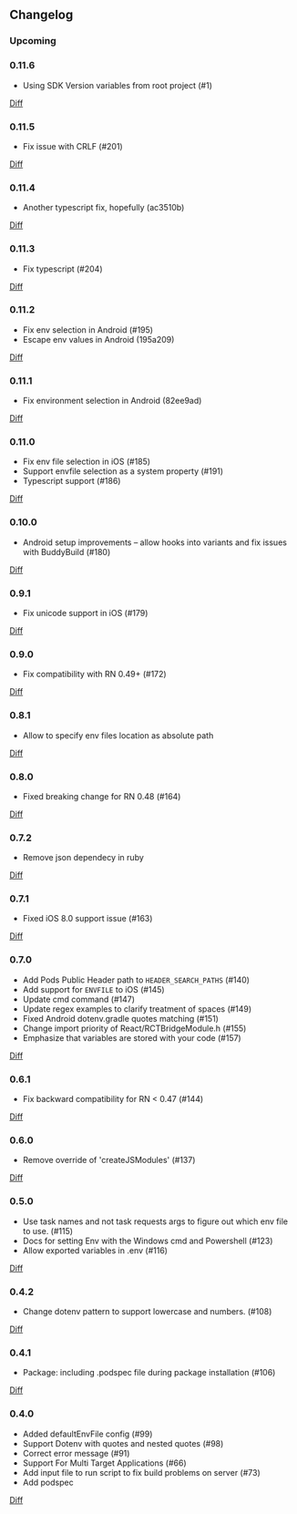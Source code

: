 ## Changelog

### Upcoming

### 0.11.6

- Using SDK Version variables from root project (#1)

[Diff](https://github.com/simpleweb/react-native-config/compare/v0.11.5...v0.11.6)

### 0.11.5

- Fix issue with CRLF (#201)

[Diff](https://github.com/luggit/react-native-config/compare/v0.11.4...v0.11.5)

### 0.11.4

- Another typescript fix, hopefully (ac3510b)

[Diff](https://github.com/luggit/react-native-config/compare/v0.11.3...v0.11.4)

### 0.11.3

- Fix typescript (#204)

[Diff](https://github.com/luggit/react-native-config/compare/v0.11.2...v0.11.3)

### 0.11.2

- Fix env selection in Android (#195)
- Escape env values in Android (195a209)

[Diff](https://github.com/luggit/react-native-config/compare/v0.11.1...v0.11.2)

### 0.11.1

- Fix environment selection in Android (82ee9ad)

[Diff](https://github.com/luggit/react-native-config/compare/v0.11.0...v0.11.1)

### 0.11.0

- Fix env file selection in iOS (#185)
- Support envfile selection as a system property (#191)
- Typescript support (#186)

[Diff](https://github.com/luggit/react-native-config/compare/v0.10.0...v0.11.0)

### 0.10.0

- Android setup improvements – allow hooks into variants and fix issues with BuddyBuild (#180)

[Diff](https://github.com/luggit/react-native-config/compare/v0.9.1...v0.10.0)

### 0.9.1

- Fix unicode support in iOS (#179)

[Diff](https://github.com/luggit/react-native-config/compare/v0.9.0...v0.9.1)

### 0.9.0

- Fix compatibility with RN 0.49+ (#172)

[Diff](https://github.com/luggit/react-native-config/compare/v0.8.1...v0.9.0)

### 0.8.1

- Allow to specify env files location as absolute path

[Diff](https://github.com/luggit/react-native-config/compare/e82ade149b3f940800cb1a1834cd699db3b10658...0b1b91d07858f6f4df1555fa61135725af7ed6a8)

### 0.8.0

- Fixed breaking change for RN 0.48 (#164)

[Diff](https://github.com/luggit/react-native-config/compare/52733cd5cf3209f5907d26173d75a3c9322f714c...e82ade149b3f940800cb1a1834cd699db3b10658)

### 0.7.2

- Remove json dependecy in ruby

[Diff](https://github.com/luggit/react-native-config/compare/bf3a97fa7e638795d86b76181a691ffb008f3d71...52733cd5cf3209f5907d26173d75a3c9322f714c)

### 0.7.1

- Fixed iOS 8.0 support issue (#163)

[Diff](https://github.com/luggit/react-native-config/compare/e354279a6ae24387426cb2b09275809c998ccd01...bf3a97fa7e638795d86b76181a691ffb008f3d71)

### 0.7.0

- Add Pods Public Header path to `HEADER_SEARCH_PATHS` (#140)
- Add support for `ENVFILE` to iOS (#145)
- Update cmd command (#147)
- Update regex examples to clarify treatment of spaces (#149)
- Fixed Android dotenv.gradle quotes matching (#151)
- Change import priority of React/RCTBridgeModule.h (#155)
- Emphasize that variables are stored with your code (#157)

[Diff](https://github.com/luggit/react-native-config/compare/e4c4a07e6673cceb7609ec6badac6b4dcdaadae6...e354279a6ae24387426cb2b09275809c998ccd01)

### 0.6.1

- Fix backward compatibility for RN < 0.47 (#144)

[Diff](https://github.com/luggit/react-native-config/compare/3306ea263717d0be579231e1d928df371482f428...e4c4a07e6673cceb7609ec6badac6b4dcdaadae6)

### 0.6.0

- Remove override of 'createJSModules' (#137)

[Diff](https://github.com/luggit/react-native-config/compare/bd20afa38edad5d31d1f852db51705398a44474b...3306ea263717d0be579231e1d928df371482f428)

### 0.5.0

- Use task names and not task requests args to figure out which env file to use. (#115)
- Docs for setting Env with the Windows cmd and Powershell (#123)
- Allow exported variables in .env (#116)

[Diff](https://github.com/luggit/react-native-config/compare/701ae6c13cc66d2b3ff03f027aae0694da0f2ccd...bd20afa38edad5d31d1f852db51705398a44474b)

### 0.4.2

- Change dotenv pattern to support lowercase and numbers. (#108)

[Diff](https://github.com/luggit/react-native-config/compare/5803c20c519a726709acb470b3c1ef880b14145b...701ae6c13cc66d2b3ff03f027aae0694da0f2ccd)

### 0.4.1

- Package: including .podspec file during package installation (#106)

[Diff](https://github.com/luggit/react-native-config/compare/cfdbaf23922705015f719f6512385724e2f7538b...5803c20c519a726709acb470b3c1ef880b14145b)

### 0.4.0

- Added defaultEnvFile config (#99)
- Support Dotenv with quotes and nested quotes (#98)
- Correct error message (#91)
- Support For Multi Target Applications (#66)
- Add input file to run script to fix build problems on server (#73)
- Add podspec

[Diff](https://github.com/luggit/react-native-config/compare/5e4abf1da66eb2818276b5b4a9f15f2db652c154...cfdbaf23922705015f719f6512385724e2f7538b)
